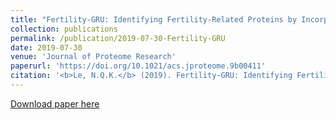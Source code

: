 ```yaml
---
title: "Fertility-GRU: Identifying Fertility-Related Proteins by Incorporating Deep-Gated Recurrent Units and Original Position-Specific Scoring Matrix Profiles"
collection: publications
permalink: /publication/2019-07-30-Fertility-GRU
date: 2019-07-30
venue: 'Journal of Proteome Research'
paperurl: 'https://doi.org/10.1021/acs.jproteome.9b00411'
citation: '<b>Le, N.Q.K.</b> (2019). Fertility-GRU: Identifying Fertility-Related Proteins by Incorporating Deep-Gated Recurrent Units and Original Position-Specific Scoring Matrix Profiles. <i>Journal of Proteome Research</i>, 18(9), 3503-3511.'
---
```


[Download paper here](https://doi.org/10.1021/acs.jproteome.9b00411)